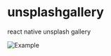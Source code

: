 # unsplashgallery
react native unsplash gallery

![Example](https://media.giphy.com/media/Y3SxeD9Ka3c07aQAMu/giphy.gif)
